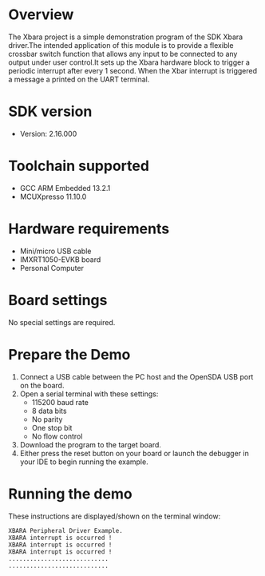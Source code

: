 Overview
========
The Xbara project is a simple demonstration program of the SDK Xbara driver.The intended application
of this module is to provide a flexible crossbar switch function that allows any input to be
connected to any output under user control.It sets up the Xbara hardware block to trigger a periodic
interrupt after every 1 second. When the Xbar interrupt is triggered a message a printed on the UART
terminal.

SDK version
===========
- Version: 2.16.000

Toolchain supported
===================
- GCC ARM Embedded  13.2.1
- MCUXpresso  11.10.0

Hardware requirements
=====================
- Mini/micro USB cable
- IMXRT1050-EVKB board
- Personal Computer

Board settings
==============
No special settings are required.

Prepare the Demo
================
1. Connect a USB cable between the PC host and the OpenSDA USB port on the board.
2. Open a serial terminal with these settings:
    - 115200 baud rate
    - 8 data bits
    - No parity
    - One stop bit
    - No flow control
3. Download the program to the target board.
4. Either press the reset button on your board or launch the debugger in your IDE to begin running the example.

Running the demo
================
These instructions are displayed/shown on the terminal window:

~~~~~~~~~~~~~~~~~~~~~~~~~~~~~~~
XBARA Peripheral Driver Example.
XBARA interrupt is occurred !
XBARA interrupt is occurred !
XBARA interrupt is occurred !
............................
............................
~~~~~~~~~~~~~~~~~~~~~~~~~~~~~~~
